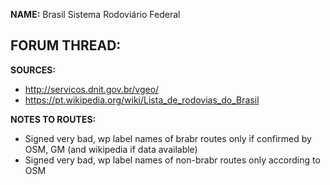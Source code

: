 ﻿**NAME:**
Brasil Sistema Rodoviário Federal

**FORUM THREAD:**
- 


**SOURCES:**
- http://servicos.dnit.gov.br/vgeo/
- https://pt.wikipedia.org/wiki/Lista_de_rodovias_do_Brasil


**NOTES TO ROUTES:**
- Signed very bad, wp label names of brabr routes only if confirmed by OSM, GM (and wikipedia if data available)
- Signed very bad, wp label names of non-brabr routes only according to OSM
